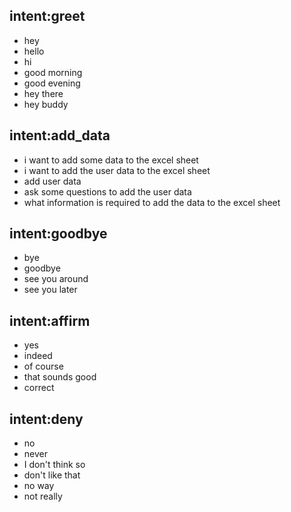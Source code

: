 ## intent:greet
- hey
- hello
- hi
- good morning
- good evening
- hey there
- hey buddy

## intent:add_data
- i want to add some data to the excel sheet
- i want to add the user data to the excel sheet
- add user data
- ask some questions to add the user data
- what information is required to add the data to the excel sheet

## intent:goodbye
- bye
- goodbye
- see you around
- see you later

## intent:affirm
- yes
- indeed
- of course
- that sounds good
- correct

## intent:deny
- no
- never
- I don't think so
- don't like that
- no way
- not really



